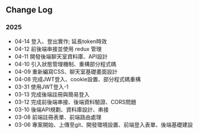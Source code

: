 ## Change Log
### 2025
 - 04-14 登入、登出實作; 延長token時效
 - 04-12 前後端串接並使用 redux 管理
 - 04-11 開發後端聊天室資料庫、API設計
 - 04-10 引入狀態管理機制、重構部分程式碼
 - 04-09 重新編寫CSS、聊天室基礎畫面設計
 - 04-08 完成JWT登入、cookie設置、部分程式碼重構
 - 03-31 使用JWT登入-1
 - 03-13 完成後端註冊與簡易登入
 - 03-12 完成前後端串接、後端資料驗證、CORS問題
 - 03-10 後端API規劃、資料庫設計、串接
 - 03-08 前端註冊表單、前端路由處理
 - 03-06 專案開始、上傳至git、開發環境設置、前端登入表單、後端基礎建設